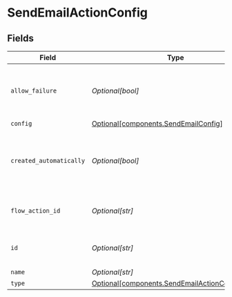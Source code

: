 # SendEmailActionConfig


## Fields

| Field                                                                                                  | Type                                                                                                   | Required                                                                                               | Description                                                                                            | Example                                                                                                |
| ------------------------------------------------------------------------------------------------------ | ------------------------------------------------------------------------------------------------------ | ------------------------------------------------------------------------------------------------------ | ------------------------------------------------------------------------------------------------------ | ------------------------------------------------------------------------------------------------------ |
| `allow_failure`                                                                                        | *Optional[bool]*                                                                                       | :heavy_minus_sign:                                                                                     | Whether to stop execution in a failed state if this action fails                                       |                                                                                                        |
| `config`                                                                                               | [Optional[components.SendEmailConfig]](../../models/components/sendemailconfig.md)                     | :heavy_minus_sign:                                                                                     | N/A                                                                                                    |                                                                                                        |
| `created_automatically`                                                                                | *Optional[bool]*                                                                                       | :heavy_minus_sign:                                                                                     | Flag indicating whether the action was created automatically or manually                               |                                                                                                        |
| `flow_action_id`                                                                                       | *Optional[str]*                                                                                        | :heavy_minus_sign:                                                                                     | N/A                                                                                                    | 9ec3711b-db63-449c-b894-54d5bb622a8f                                                                   |
| `id`                                                                                                   | *Optional[str]*                                                                                        | :heavy_minus_sign:                                                                                     | N/A                                                                                                    | 9ec3711b-db63-449c-b894-54d5bb622a8f                                                                   |
| `name`                                                                                                 | *Optional[str]*                                                                                        | :heavy_minus_sign:                                                                                     | N/A                                                                                                    |                                                                                                        |
| `type`                                                                                                 | [Optional[components.SendEmailActionConfigType]](../../models/components/sendemailactionconfigtype.md) | :heavy_minus_sign:                                                                                     | N/A                                                                                                    |                                                                                                        |